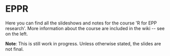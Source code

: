 # EPPR

Here you can find all the slideshows and notes for the course 'R for EPP research'. More information about the course are included in the wiki -- see on the left.

**Note**: This is still work in progress. Unless otherwise stated, the slides are not final.

